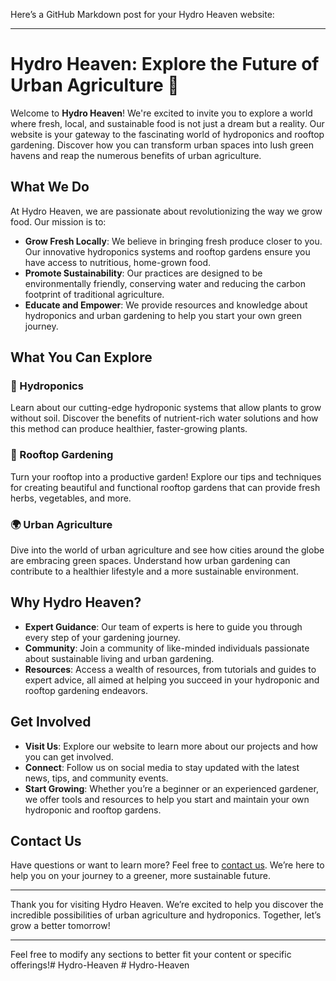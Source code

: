 Here’s a GitHub Markdown post for your Hydro Heaven website:

---

# Hydro Heaven: Explore the Future of Urban Agriculture 🌿

Welcome to **Hydro Heaven**! We're excited to invite you to explore a world where fresh, local, and sustainable food is not just a dream but a reality. Our website is your gateway to the fascinating world of hydroponics and rooftop gardening. Discover how you can transform urban spaces into lush green havens and reap the numerous benefits of urban agriculture.

## What We Do

At Hydro Heaven, we are passionate about revolutionizing the way we grow food. Our mission is to:

- **Grow Fresh Locally**: We believe in bringing fresh produce closer to you. Our innovative hydroponics systems and rooftop gardens ensure you have access to nutritious, home-grown food.
- **Promote Sustainability**: Our practices are designed to be environmentally friendly, conserving water and reducing the carbon footprint of traditional agriculture.
- **Educate and Empower**: We provide resources and knowledge about hydroponics and urban gardening to help you start your own green journey.

## What You Can Explore

### 🌱 Hydroponics

Learn about our cutting-edge hydroponic systems that allow plants to grow without soil. Discover the benefits of nutrient-rich water solutions and how this method can produce healthier, faster-growing plants.

### 🏢 Rooftop Gardening

Turn your rooftop into a productive garden! Explore our tips and techniques for creating beautiful and functional rooftop gardens that can provide fresh herbs, vegetables, and more.

### 🌍 Urban Agriculture

Dive into the world of urban agriculture and see how cities around the globe are embracing green spaces. Understand how urban gardening can contribute to a healthier lifestyle and a more sustainable environment.

## Why Hydro Heaven?

- **Expert Guidance**: Our team of experts is here to guide you through every step of your gardening journey.
- **Community**: Join a community of like-minded individuals passionate about sustainable living and urban gardening.
- **Resources**: Access a wealth of resources, from tutorials and guides to expert advice, all aimed at helping you succeed in your hydroponic and rooftop gardening endeavors.

## Get Involved

- **Visit Us**: Explore our website to learn more about our projects and how you can get involved.
- **Connect**: Follow us on social media to stay updated with the latest news, tips, and community events.
- **Start Growing**: Whether you’re a beginner or an experienced gardener, we offer tools and resources to help you start and maintain your own hydroponic and rooftop gardens.

## Contact Us

Have questions or want to learn more? Feel free to [contact us](mailto:info@hydroheaven.com). We’re here to help you on your journey to a greener, more sustainable future.

---

Thank you for visiting Hydro Heaven. We’re excited to help you discover the incredible possibilities of urban agriculture and hydroponics. Together, let’s grow a better tomorrow!

---

Feel free to modify any sections to better fit your content or specific offerings!#   H y d r o - H e a v e n 
 
 #   H y d r o - H e a v e n 
 
 

